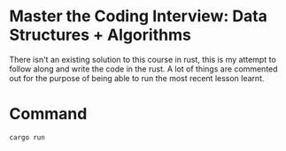 # Master the Coding Interview: Data Structures + Algorithms

There isn't an existing solution to this course in rust, this is my attempt to follow along and write the code in the rust.
A lot of things are commented out for the purpose of being able to run the most recent lesson learnt.

# Command

`cargo run`
